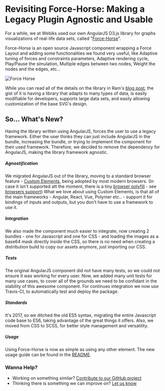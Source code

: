 # Revisiting Force-Horse: Making a Legacy Plugin Agnostic and Usable
For a while, we at Webiks used our own AngularJS D3.js library for graphs visualizations of real-life data sets, called "[Force-Horse](https://github.com/Webiks/force-horse)".

Force-Horse is an open source Javascript component wrapping a Force Layout and adding some functionalities we found very useful, like Adaptive tuning of forces and constraints parameters, Adaptive rendering cycle, Play/Pause the simulation, Multiple edges between two nodes, Weight the nodes and the edges, etc...

![Force Horse](http://webiks.com/wp-content/uploads/2016/07/force_horse-768x441.png)

While you can read all of the details on the library in Ram's [blog post](http://webiks.com/force-horse-force-layout-component/), the gist of it is having a library that adapts to many types of data, is easily modifiable for developers, supports large data sets, and easily allowing customization of the base SVG's design.

## So... What's New?
Having the library written using AngularJS, forces the user to use a legacy framework. Either the user thinks they can just include AngularJS in the bundle, increasing the bundle, or trying to implement the component for their used framework.
Therefore, we decided to remove the dependency for AngularJS, making the library framework agnostic.

##### Agnostification
We migrated AngularJS out of the library, moving to a standard browser feature - [Custom Elements](https://developer.mozilla.org/en-US/docs/Web/Web_Components/Custom_Elements), being adopted by most modern browsers. (In case it isn't supported att the moment, there is a tiny [browser polyfill](https://github.com/webcomponents/webcomponentsjs) - see [browsers support](https://caniuse.com/#search=custom%20elements%20v1))
What we love about using Custom Elements, is that all of the main frameworks - Angular, React, Vue, Polymer etc.. - support it for bindings of inputs and outputs, but you don't have to use a framework to use it.

##### Integration
We also made the component much easier to integrate, now creating 2 bundles - one for Javascript and one for CSS - and loading the images as a base64 mask directly inside the CSS, so there is no need when creating a distribution build to copy our assets anymore, just importing our CSS.

##### Tests
The original AngularJS component did not have many tests, so we could not ensure it was working for every user. Now, we added many unit tests for many use cases, to cover all of the grounds we need to be confidant in the stability of this awesome component.
For continues integration we now use Travis-CI, to automatically test and deploy the package.

##### Standards
It's 2017, so we ditched the old ES5 syntax, migrating the entire Javascript code base to ES6, taking advantage of the great things it offers.
Also, we moved from CSS to SCSS, for better style management and versatility.

##### Usage
Using Force-Horse is now as simple as using any other element. The new usage guide can be found in the [README](https://github.com/Webiks/force-horse).

### Wanna Help?
- Working on something similar? [Contribute to our GitHub project](https://github.com/webiks/force-horse)
- Thinking there is something we can improve on? [Let us know](https://github.com/webiks/force-horse/issues)
